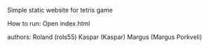 Simple static website for tetris game

How to run:
Open index.html

authors:
Roland (rols55)
Kaspar (Kaspar)
Margus (Margus Porkveli)

